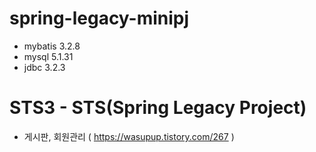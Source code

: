 # spring-legacy-minipj
- mybatis 3.2.8
- mysql 5.1.31
- jdbc 3.2.3

# STS3 - STS(Spring Legacy Project)
- 게시판, 회원관리 ( https://wasupup.tistory.com/267 )

